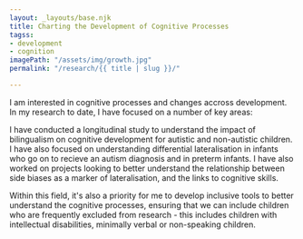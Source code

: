 ```yaml
---
layout: _layouts/base.njk
title: Charting the Development of Cognitive Processes
tagss:
- development
- cognition
imagePath: "/assets/img/growth.jpg"
permalink: "/research/{{ title | slug }}/"

---
```

I am interested in cognitive processes and changes accross development. In my research to date, I have focused on a number of key areas:

I have conducted a longitudinal study to understand the impact of bilingualism on cognitive development for autistic and non-autistic children. I have also focused on understanding differential lateralisation in infants who go on to recieve an autism diagnosis and in preterm infants. I have also worked on projects looking to better understand the relationship between side biases as a marker of lateralisation, and the links to cognitive skills. 

Within this field, it's also a priority for me to develop inclusive tools to better understand the cognitive processes, ensuring that we can include children who are frequently excluded from research - this includes children with intellectual disabilities, minimally verbal or non-speaking children. 
